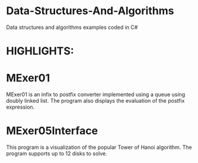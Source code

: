 # Data-Structures-And-Algorithms
 Data structures and algorithms examples coded in C#
 
# HIGHLIGHTS:
# MExer01
 MExer01 is an infix to postfix converter implemented using a queue using doubly linked list. The program also displays the evaluation of the postfix expression.
 
# MExer05Interface
 This program is a visualization of the popular Tower of Hanoi algorithm. The program supports up to 12 disks to solve.

